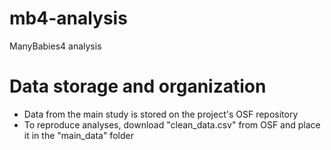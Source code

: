 # mb4-analysis
ManyBabies4 analysis

# Data storage and organization

- Data from the main study is stored on the project's OSF repository
- To reproduce analyses, download "clean_data.csv" from OSF and place it in the "main_data" folder


